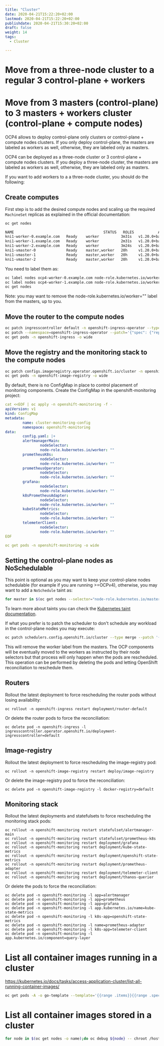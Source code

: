 ```yaml
---
title: "Cluster"
date: 2020-04-21T15:22:20+02:00
lastmod: 2020-04-21T15:22:20+02:00
publishdate: 2020-04-21T15:30:20+02:00
draft: false
weight: 14
tags:
  - Cluster 

---
```


# Move from a three-node cluster to a regular 3 control-plane + workers


# Move from 3 masters (control-plane) to 3 masters + workers cluster (control-plane + compute nodes)

OCP4 allows to deploy control-plane only clusters or control-plane + compute nodes clusters. If you only deploy control-plane, the masters are labeled as workers as well, otherwise, they are labeled only as masters.

OCP4 can be deployed as a three-node cluster or 3 control-plane + compute nodes clusters.
If you deploy a three-node cluster, the masters are labeled as workers as well, otherwise, they are labeled only as masters.

If you want to add workers to a a three-node cluster, you should do the following:

## Create computes

First step is to add the desired compute nodes and scaling up the required
`MachineSet` replicas as explained in the official documentation:

```sh
oc get nodes

NAME                                         STATUS   ROLES           AGE     VERSION
kni1-worker-0.example.com   Ready    worker          3m31s   v1.20.0+bafe72f
kni1-worker-1.example.com   Ready    worker          2m31s   v1.20.0+bafe72f
kni1-worker-2.example.com   Ready    worker          3m24s   v1.20.0+bafe72f
kni1-vmaster-0              Ready    master,worker   20h     v1.20.0+bafe72f
kni1-vmaster-1              Ready    master,worker   20h     v1.20.0+bafe72f
kni1-vmaster-2              Ready    master,worker   20h     v1.20.0+bafe72f
```

You need to label them as:

```sh
oc label nodes ocp4-worker-0.example.com node-role.kubernetes.io/worker=""
oc label nodes ocp4-worker-1.example.com node-role.kubernetes.io/worker=""
oc get nodes
```

Note: you may want to remove the node-role.kubernetes.io/worker="" label from the masters, up to you.

## Move the router to the compute nodes

```sh
oc patch ingresscontroller default -n openshift-ingress-operator --type=merge --patch='{"spec":{"nodePlacement":{"nodeSelector": {"matchLabels":{"node-role.kubernetes.io/worker":""}}}}}'
oc patch --namespace=openshift-ingress-operator --patch='{"spec": {"replicas": 2}}' --type=merge ingresscontroller/default
oc get pods -n openshift-ingress -o wide
```

## Move the registry and the monitoring stack to the compute nodes

```sh
oc patch configs.imageregistry.operator.openshift.io/cluster -n openshift-image-registry --type=merge --patch '{"spec":{"nodeSelector":{"node-role.kubernetes.io/worker":""}}}'
oc get pods -n openshift-image-registry -o wide
```

By default, there is no ConfigMap in place to control placement of monitoring components. Create the ConfigMap in the openshift-monitoring project:

```yaml
cat <<EOF | oc apply -n openshift-monitoring -f -
apiVersion: v1
kind: ConfigMap
metadata:
		name: cluster-monitoring-config
		namespace: openshift-monitoring
data:
		config.yaml: |+
		alertmanagerMain:
				nodeSelector:
				node-role.kubernetes.io/worker: ""
		prometheusK8s:
				nodeSelector:
				node-role.kubernetes.io/worker: ""
		prometheusOperator:
				nodeSelector:
				node-role.kubernetes.io/worker: ""
		grafana:
				nodeSelector:
				node-role.kubernetes.io/worker: ""
		k8sPrometheusAdapter:
				nodeSelector:
				node-role.kubernetes.io/worker: ""
		kubeStateMetrics:
				nodeSelector:
				node-role.kubernetes.io/worker: ""
		telemeterClient:
				nodeSelector:
				node-role.kubernetes.io/worker: ""
EOF

oc get pods -n openshift-monitoring -o wide
```

## Setting the control-plane nodes as NoSchedulable

This point is optional as you may want to keep your control-plane nodes schedulable (for example if you are running >=OCPv4), otherwise, you may want to add a `NoSchedule` taint as:

```sh
for master in $(oc get nodes --selector="node-role.kubernetes.io/master" -o name); do oc adm taint ${master} node-role.kubernetes.io/master:NoSchedule; done
```

To learn more about taints you can check the [Kubernetes taint documentation](https://kubernetes.io/docs/concepts/configuration/taint-and-toleration).

If what you prefer is to patch the scheduler to don't schedule any workload in the control-plane nodes you may execute:

```sh
oc patch schedulers.config.openshift.io/cluster --type merge --patch '{"spec":{"mastersSchedulable": false}}'
```

This will remove the worker label from the masters. The OCP components will be eventually moved to the workers as instructed by their node selectors but that process will only happen when the pods are rescheduled. This operation can be performed by deleting the pods and letting OpenShift reconciliation to reschedule them.

## Routers

Rollout the latest deployment to force rescheduling the router pods without losing availability:

```
oc rollout -n openshift-ingress restart deployment/router-default
```

Or delete the router pods to force the reconciliation:

```
oc delete pod -n openshift-ingress -l ingresscontroller.operator.openshift.io/deployment-ingresscontroller=default
```

## Image-registry

Rollout the latest deployment to force rescheduling the image-registry pod:

```
oc rollout -n openshift-image-registry restart deploy/image-registry
```

Or delete the image-registry pod to force the reconciliation:

```
oc delete pod -n openshift-image-registry -l docker-registry=default
```

## Monitoring stack

Rollout the latest deployments and statefulsets to force rescheduling the monitoring stack pods:

```
oc rollout -n openshift-monitoring restart statefulset/alertmanager-main
oc rollout -n openshift-monitoring restart statefulset/prometheus-k8s
oc rollout -n openshift-monitoring restart deployment/grafana
oc rollout -n openshift-monitoring restart deployment/kube-state-metrics
oc rollout -n openshift-monitoring restart deployment/openshift-state-metrics
oc rollout -n openshift-monitoring restart deployment/prometheus-adapter
oc rollout -n openshift-monitoring restart deployment/telemeter-client
oc rollout -n openshift-monitoring restart deployment/thanos-querier
```

Or delete the pods to force the reconciliation:

```
oc delete pod -n openshift-monitoring -l app=alertmanager
oc delete pod -n openshift-monitoring -l app=prometheus
oc delete pod -n openshift-monitoring -l app=grafana
oc delete pod -n openshift-monitoring -l app.kubernetes.io/name=kube-state-metrics
oc delete pod -n openshift-monitoring -l k8s-app=openshift-state-metrics
oc delete pod -n openshift-monitoring -l name=prometheus-adapter
oc delete pod -n openshift-monitoring -l k8s-app=telemeter-client
oc delete pod -n openshift-monitoring -l app.kubernetes.io/component=query-layer
```

# List all container images running in a cluster

https://kubernetes.io/docs/tasks/access-application-cluster/list-all-running-container-images/

```sh
oc get pods -A -o go-template --template='{{range .items}}{{range .spec.containers}}{{printf "%s\n" .image -}} {{end}}{{end}}' | sort -u | uniq
```

# List all container images stored in a cluster

```sh
for node in $(oc get nodes -o name);do oc debug ${node} -- chroot /host sh -c 'crictl images -o json' 2>/dev/null | jq -r .images[].repoTags[]; done | sort -u
```
